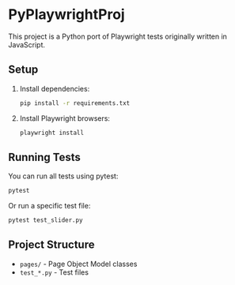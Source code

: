 # PyPlaywrightProj

This project is a Python port of Playwright tests originally written in JavaScript.

## Setup

1. Install dependencies:
   ```bash
   pip install -r requirements.txt
   ```
2. Install Playwright browsers:
   ```bash
   playwright install
   ```

## Running Tests

You can run all tests using pytest:
```bash
pytest
```

Or run a specific test file:
```bash
pytest test_slider.py
```

## Project Structure
- `pages/` - Page Object Model classes
- `test_*.py` - Test files 